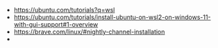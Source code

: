 - https://ubuntu.com/tutorials?q=wsl
- https://ubuntu.com/tutorials/install-ubuntu-on-wsl2-on-windows-11-with-gui-support#1-overview
- https://brave.com/linux/#nightly-channel-installation
-